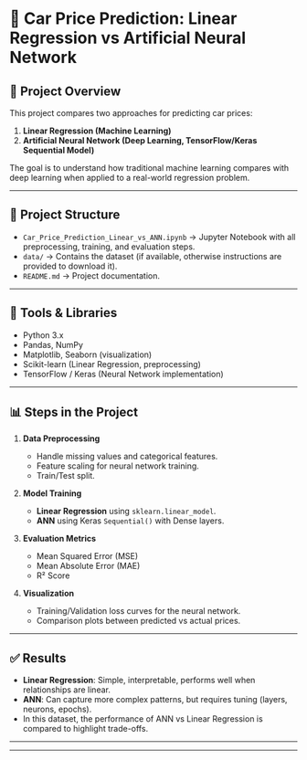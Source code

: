 # 🚗 Car Price Prediction: Linear Regression vs Artificial Neural Network

## 📌 Project Overview
This project compares two approaches for predicting car prices:
1. **Linear Regression (Machine Learning)**  
2. **Artificial Neural Network (Deep Learning, TensorFlow/Keras Sequential Model)**  

The goal is to understand how traditional machine learning compares with deep learning when applied to a real-world regression problem.

---

## 📂 Project Structure
- `Car_Price_Prediction_Linear_vs_ANN.ipynb` → Jupyter Notebook with all preprocessing, training, and evaluation steps.
- `data/` → Contains the dataset (if available, otherwise instructions are provided to download it).
- `README.md` → Project documentation.

---

## 🔧 Tools & Libraries
- Python 3.x  
- Pandas, NumPy  
- Matplotlib, Seaborn (visualization)  
- Scikit-learn (Linear Regression, preprocessing)  
- TensorFlow / Keras (Neural Network implementation)

---

## 📊 Steps in the Project
1. **Data Preprocessing**
   - Handle missing values and categorical features.
   - Feature scaling for neural network training.
   - Train/Test split.

2. **Model Training**
   - **Linear Regression** using `sklearn.linear_model`.
   - **ANN** using Keras `Sequential()` with Dense layers.

3. **Evaluation Metrics**
   - Mean Squared Error (MSE)  
   - Mean Absolute Error (MAE)  
   - R² Score  

4. **Visualization**
   - Training/Validation loss curves for the neural network.
   - Comparison plots between predicted vs actual prices.

---

## ✅ Results
- **Linear Regression**: Simple, interpretable, performs well when relationships are linear.  
- **ANN**: Can capture more complex patterns, but requires tuning (layers, neurons, epochs).  
- In this dataset, the performance of ANN vs Linear Regression is compared to highlight trade-offs.

---

---


